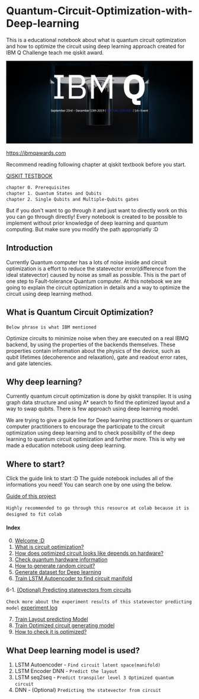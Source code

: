 # Quantum-Circuit-Optimization-with-Deep-learning
This is a educational notebook about what is quantum circuit optimization and how to optimize the circuit using deep learning approach created for IBM Q Challenge teach me qiskit award.

![IBMQ](https://github.com/IllgamhoDuck/Quantum-Circuit-Optimization-with-Deep-learning/blob/master/img/IBMQ.png?raw=true)

https://ibmqawards.com

Recommend reading following chapter at qiskit textbook before you start. 

[QISKIT TESTBOOK](https://community.qiskit.org/textbook/preface.html)

```
chapter 0. Prerequisites
chapter 1. Quantum States and Qubits 
chapter 2. Single Qubits and Multiple-Qubits gates
```
But if you don't want to go through it and just want to directly work on this you can go through directly! Every notebook is created to be possible to implement without prior knowledge of deep learning and quantum computing. But make sure you modify the path appropriatly :D

## Introduction
Currently Quantum computer has a lots of noise inside and circuit optimization is a effort to reduce the statevector error(difference from the ideal statevector) caused by noise as small as possible. This is the part of one step to Fault-tolerance Quantum computer. At this notebook we are going to explain the circuit optimization in details and a way to optimize the circuit using deep learning method.

## What is Quantum Circuit Optimization?
`Below phrase is what IBM mentioned`

Optimize circuits to minimize noise when they are executed on a real IBMQ backend, by using the properties of the backends themselves. These properties contain information about the physics of the device, such as qubit lifetimes (decoherence and relaxation), gate and readout error rates, and gate latencies.

## Why deep learning?
Currently quantum circuit optimization is done by qiskit transpiler. It is using graph data structure and using A* search to find the optimized layout and a way to swap qubits. There is few approach using deep learning model.

We are trying to give a guide line for Deep learning practitioners or quantum computer practitioners to encourage the participate to the circuit optimization using deep learning and to check possibility of the deep learning to quantum circuit optimization and further more. This is why we made a education notebook using deep learning.

## Where to start?
Click the guide link to start :D The guide notebook includes all of the informations you need! You can search one by one using the below.

[Guide of this project](https://github.com/IllgamhoDuck/Quantum-Circuit-Optimization-with-Deep-learning/blob/master/Quantum_circuit_optimization_with_Deep_learning.ipynb)

`Highly recommended to go through this resource at colab because it is designed to fit colab`

#### Index
0. [Welcome :D](https://github.com/IllgamhoDuck/Quantum-Circuit-Optimization-with-Deep-learning/blob/master/Quantum_circuit_optimization_with_Deep_learning.ipynb)
1. [What is circuit optimization?](https://github.com/IllgamhoDuck/Quantum-Circuit-Optimization-with-Deep-learning/blob/master/Quantum_circuit_optimization_with_Deep_learning.ipynb)
2. [How does optimized circuit looks like depends on hardware?](https://github.com/IllgamhoDuck/Quantum-Circuit-Optimization-with-Deep-learning/blob/master/Check_how_circuit_optimized_depends_on_quantum_backend.ipynb)
3. [Check quantum hardware information](https://github.com/IllgamhoDuck/Quantum-Circuit-Optimization-with-Deep-learning/blob/master/hardware_information.ipynb)
4. [How to generate random circuit?](https://github.com/IllgamhoDuck/Quantum-Circuit-Optimization-with-Deep-learning/blob/master/Random_quantum_circuit_Generator.ipynb)
5. [Generate dataset for Deep learning](https://github.com/IllgamhoDuck/Quantum-Circuit-Optimization-with-Deep-learning/blob/master/Generate_dataset.ipynb)
6. [Train LSTM Autoencoder to find circuit manifold](https://github.com/IllgamhoDuck/Quantum-Circuit-Optimization-with-Deep-learning/blob/master/LSTM_Autoencoder.ipynb)


6-1. [(Optional) Predicting statevectors from circuits](https://github.com/IllgamhoDuck/Quantum-Circuit-Optimization-with-Deep-learning/blob/master/predicting_statevectors_from_circuits.ipynb)

`Check more about the experiment results of this statevector predicting model`
[experiment log](https://docs.google.com/spreadsheets/d/1LPAHmYtP5d9_qKSbEQmxlSk6NTAQU2ytRe82e3c6dVQ/edit)

7. [Train Layout predicting Model](https://github.com/IllgamhoDuck/Quantum-Circuit-Optimization-with-Deep-learning/blob/master/layout_prediction.ipynb)
8. [Train Optimized circuit generating model](https://github.com/IllgamhoDuck/Quantum-Circuit-Optimization-with-Deep-learning/blob/master/Optimized_circuit_generator.ipynbU)
9. [How to check it is optimized?](https://github.com/IllgamhoDuck/Quantum-Circuit-Optimization-with-Deep-learning/blob/master/Quantum_circuit_optimization_with_Deep_learning.ipynb)

## What Deep learning model is used?
1. LSTM Autoencoder - `Find circuit latent space(manifold)`
2. LSTM Encoder DNN - `Predict the layout`
3. LSTM seq2seq - `Predict transpiler level 3 Optimized quantum circuit`
4. DNN - (Optional) `Predicting the statevector from circuit`
